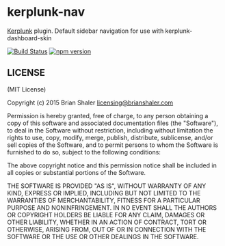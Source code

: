 # kerplunk-nav

[Kerplunk](https://github.com/brianshaler/kerplunk) plugin. Default sidebar navigation for use with kerplunk-dashboard-skin

[![Build Status](https://travis-ci.org/brianshaler/kerplunk-nav.svg)](https://travis-ci.org/brianshaler/kerplunk-nav)
[![npm version](https://img.shields.io/npm/v/kerplunk-nav.svg)](https://www.npmjs.com/package/kerplunk-nav)

## LICENSE

(MIT License)

Copyright (c) 2015 Brian Shaler <licensing@brianshaler.com>

Permission is hereby granted, free of charge, to any person obtaining
a copy of this software and associated documentation files (the
"Software"), to deal in the Software without restriction, including
without limitation the rights to use, copy, modify, merge, publish,
distribute, sublicense, and/or sell copies of the Software, and to
permit persons to whom the Software is furnished to do so, subject to
the following conditions:

The above copyright notice and this permission notice shall be
included in all copies or substantial portions of the Software.

THE SOFTWARE IS PROVIDED "AS IS", WITHOUT WARRANTY OF ANY KIND,
EXPRESS OR IMPLIED, INCLUDING BUT NOT LIMITED TO THE WARRANTIES OF
MERCHANTABILITY, FITNESS FOR A PARTICULAR PURPOSE AND
NONINFRINGEMENT. IN NO EVENT SHALL THE AUTHORS OR COPYRIGHT HOLDERS BE
LIABLE FOR ANY CLAIM, DAMAGES OR OTHER LIABILITY, WHETHER IN AN ACTION
OF CONTRACT, TORT OR OTHERWISE, ARISING FROM, OUT OF OR IN CONNECTION
WITH THE SOFTWARE OR THE USE OR OTHER DEALINGS IN THE SOFTWARE.